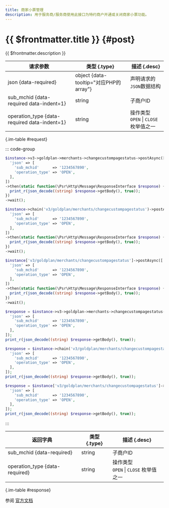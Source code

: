 ```yaml
---
title: 商家小票管理
description: 用于服务商/服务商使用此接口为特约商户开通或关闭商家小票功能。
---
```


# {{ $frontmatter.title }} {#post}

{{ $frontmatter.description }}

| 请求参数 | 类型 {.type} | 描述 {.desc}
| --- | --- | ---
| json {data-required} | object {data-tooltip="对应PHP的array"} | 声明请求的`JSON`数据结构
| sub_mchid {data-required data-indent=1} | string | 子商户ID
| operation_type {data-required data-indent=1} | string | 操作类型<br/>`OPEN` \| `CLOSE` 枚举值之一

{.im-table #request}

::: code-group

```php [异步纯链式]
$instance->v3->goldplan->merchants->changecustompagestatus->postAsync([
  'json' => [
    'sub_mchid'      => '1234567890',
    'operation_type' => 'OPEN',
  ],
])
->then(static function(\Psr\Http\Message\ResponseInterface $response) {
  print_r(json_decode((string) $response->getBody(), true));
})
->wait();
```

```php [异步声明式]
$instance->chain('v3/goldplan/merchants/changecustompagestatus')->postAsync([
  'json' => [
    'sub_mchid'      => '1234567890',
    'operation_type' => 'OPEN',
  ],
])
->then(static function(\Psr\Http\Message\ResponseInterface $response) {
  print_r(json_decode((string) $response->getBody(), true));
})
->wait();
```

```php [异步属性式]
$instance['v3/goldplan/merchants/changecustompagestatus']->postAsync([
  'json' => [
    'sub_mchid'      => '1234567890',
    'operation_type' => 'OPEN',
  ],
])
->then(static function(\Psr\Http\Message\ResponseInterface $response) {
  print_r(json_decode((string) $response->getBody(), true));
})
->wait();
```

```php [同步纯链式]
$response = $instance->v3->goldplan->merchants->changecustompagestatus->post([
  'json' => [
    'sub_mchid'      => '1234567890',
    'operation_type' => 'OPEN',
  ],
]);
print_r(json_decode((string) $response->getBody(), true));
```

```php [同步声明式]
$response = $instance->chain('v3/goldplan/merchants/changecustompagestatus')->post([
  'json' => [
    'sub_mchid'      => '1234567890',
    'operation_type' => 'OPEN',
  ],
]);
print_r(json_decode((string) $response->getBody(), true));
```

```php [同步属性式]
$response = $instance['v3/goldplan/merchants/changecustompagestatus']->post([
  'json' => [
    'sub_mchid'      => '1234567890',
    'operation_type' => 'OPEN',
  ],
]);
print_r(json_decode((string) $response->getBody(), true));
```

:::

| 返回字典 | 类型 {.type} | 描述 {.desc}
| --- | --- | ---
| sub_mchid {data-required} | string | 子商户ID
| operation_type {data-required} | string | 操作类型<br/>`OPEN` \| `CLOSE` 枚举值之一

{.im-table #response}

参阅 [官方文档](https://pay.weixin.qq.com/doc/v3/partner/4012473788)
